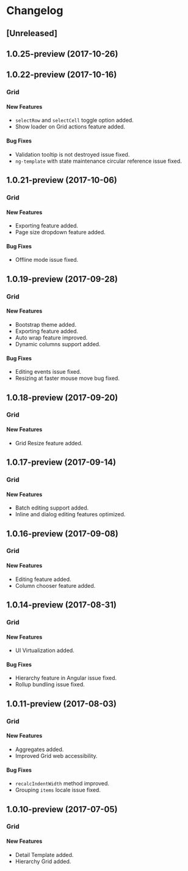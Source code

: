 # Changelog

## [Unreleased]

## 1.0.25-preview (2017-10-26)

## 1.0.22-preview (2017-10-16)

### Grid

#### New Features

- `selectRow` and `selectCell` toggle option added.
- Show loader on Grid actions feature added.

#### Bug Fixes

- Validation tooltip is not destroyed issue fixed.
- `ng-template` with state maintenance circular reference issue fixed.

## 1.0.21-preview (2017-10-06)

### Grid

#### New Features

- Exporting feature added.
- Page size dropdown feature added.

#### Bug Fixes

- Offline mode issue fixed.

## 1.0.19-preview (2017-09-28)

### Grid

#### New Features

- Bootstrap theme added.
- Exporting feature added.
- Auto wrap feature improved.
- Dynamic columns support added.

#### Bug Fixes

- Editing events issue fixed.
- Resizing at faster mouse move bug fixed.

## 1.0.18-preview (2017-09-20)

### Grid

#### New Features

- Grid Resize feature added.

## 1.0.17-preview (2017-09-14)

### Grid

#### New Features

- Batch editing support added.
- Inline and dialog editing features optimized.

## 1.0.16-preview (2017-09-08)

### Grid

#### New Features

- Editing feature added.
- Column chooser feature added.

## 1.0.14-preview (2017-08-31)

### Grid

#### New Features

- UI Virtualization added.

#### Bug Fixes

- Hierarchy feature in Angular issue fixed.
- Rollup bundling issue fixed.

## 1.0.11-preview (2017-08-03)

### Grid

#### New Features

- Aggregates added.
- Improved Grid web accessibility.

#### Bug Fixes

- `recalcIndentWidth` method improved.
- Grouping `items` locale issue fixed.

## 1.0.10-preview (2017-07-05)

### Grid

#### New Features

- Detail Template added.
- Hierarchy Grid added.
